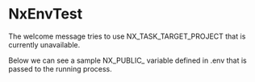 # NxEnvTest

The welcome message tries to use NX_TASK_TARGET_PROJECT that is currently unavailable.

Below we can see a sample NX_PUBLIC_ variable defined in .env that is passed to the running process.